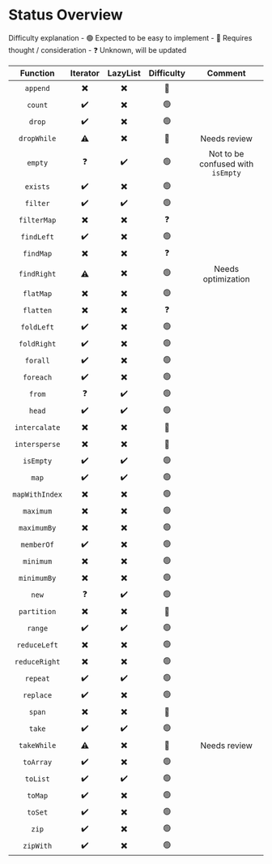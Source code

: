 # Status Overview

Difficulty explanation
    - :green_circle: Expected to be easy to implement
    - :red_circle: Requires thought / consideration
    - :question: Unknown, will be updated

| Function | Iterator | LazyList | Difficulty | Comment |
| :------: | :------: | :------: | :--------: | :-----: |
| `append` | :heavy_multiplication_x: | :heavy_multiplication_x: | :red_circle: |  |
| `count` | :heavy_check_mark: | :heavy_multiplication_x: | :green_circle: |  |
| `drop` | :heavy_check_mark: | :heavy_multiplication_x: | :green_circle: |  |
| `dropWhile` | :warning: | :heavy_multiplication_x: | :red_circle: | Needs review |
| `empty` | :question: | :heavy_check_mark: | :green_circle: | Not to be confused with `isEmpty` |
| `exists` | :heavy_check_mark: | :heavy_multiplication_x: | :green_circle: |  |
| `filter` | :heavy_check_mark: | :heavy_check_mark: | :green_circle: |  |
| `filterMap` | :heavy_multiplication_x: | :heavy_multiplication_x: | :question: |  |
| `findLeft` | :heavy_check_mark: | :heavy_multiplication_x: | :green_circle: |  |
| `findMap` | :heavy_multiplication_x: | :heavy_multiplication_x: | :question: |  |
| `findRight` | :warning: | :heavy_multiplication_x: | :green_circle: | Needs optimization |
| `flatMap` | :heavy_multiplication_x: | :heavy_multiplication_x: | :green_circle: |  |
| `flatten` | :heavy_multiplication_x: | :heavy_multiplication_x: | :question: |  |
| `foldLeft` | :heavy_check_mark: | :heavy_multiplication_x: | :green_circle: |  |
| `foldRight` | :heavy_check_mark: | :heavy_multiplication_x: | :green_circle: |  |
| `forall` | :heavy_check_mark: | :heavy_multiplication_x: | :green_circle: |  |
| `foreach` | :heavy_check_mark: | :heavy_multiplication_x: | :green_circle: |  |
| `from` | :question: | :heavy_check_mark: | :green_circle: |  |
| `head` | :heavy_check_mark: | :heavy_check_mark: | :green_circle: |  |
| `intercalate` | :heavy_multiplication_x: | :heavy_multiplication_x: | :red_circle: |  |
| `intersperse` | :heavy_multiplication_x: | :heavy_multiplication_x: | :red_circle: |  |
| `isEmpty` | :heavy_check_mark: | :heavy_check_mark: | :green_circle: |  |
| `map` | :heavy_check_mark: | :heavy_check_mark: | :green_circle: |  |
| `mapWithIndex` | :heavy_multiplication_x: | :heavy_multiplication_x: | :green_circle: |  |
| `maximum` | :heavy_multiplication_x: | :heavy_multiplication_x: | :green_circle: |  |
| `maximumBy` | :heavy_multiplication_x: | :heavy_multiplication_x: | :green_circle: |  |
| `memberOf` | :heavy_check_mark: | :heavy_multiplication_x: | :green_circle: |  |
| `minimum` | :heavy_multiplication_x: | :heavy_multiplication_x: | :green_circle: |  |
| `minimumBy` | :heavy_multiplication_x: | :heavy_multiplication_x: | :green_circle: |  |
| `new` | :question: | :heavy_check_mark: | :green_circle: |  |
| `partition` | :heavy_multiplication_x: | :heavy_multiplication_x: | :red_circle: |  |
| `range` | :heavy_check_mark: | :heavy_check_mark: | :green_circle: |  |
| `reduceLeft` | :heavy_multiplication_x: | :heavy_multiplication_x: | :green_circle: |  |
| `reduceRight` | :heavy_multiplication_x: | :heavy_multiplication_x: | :green_circle: |  |
| `repeat` | :heavy_check_mark: | :heavy_check_mark: | :green_circle: |  |
| `replace` | :heavy_check_mark: | :heavy_multiplication_x: | :green_circle: |  |
| `span` | :heavy_multiplication_x: | :heavy_multiplication_x: | :red_circle: |  |
| `take` | :heavy_check_mark: | :heavy_check_mark: | :green_circle: |  |
| `takeWhile` | :warning: | :heavy_multiplication_x: | :red_circle: | Needs review |
| `toArray` | :heavy_check_mark: | :heavy_multiplication_x: | :green_circle: |  |
| `toList` | :heavy_check_mark: | :heavy_check_mark: | :green_circle: |  |
| `toMap` | :heavy_check_mark: | :heavy_multiplication_x: | :green_circle: |  |
| `toSet` | :heavy_check_mark: | :heavy_multiplication_x: | :green_circle: |  |
| `zip` | :heavy_check_mark: | :heavy_multiplication_x: | :green_circle: |  |
| `zipWith` | :heavy_check_mark: | :heavy_multiplication_x: | :green_circle: |  |


